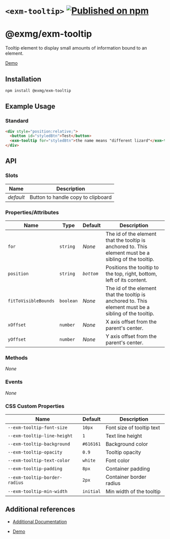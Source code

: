 # `<exm-tooltip>` [![Published on npm](https://img.shields.io/npm/v/@exmg/exm-tooltip.svg)](https://www.npmjs.com/package/@exmg/exm-tooltip)

# @exmg/exm-tooltip

Tooltip element to display small amounts of information bound to an element.

[Demo](https://exmg.github.io/exmachina-web-components/demo/?el=exm-tooltip)

## Installation

```sh
npm install @exmg/exm-tooltip
```

## Example Usage

### Standard

```html
<div style="position:relative;">
  <button id="styledBtn">Test</button>
  <exm-tooltip for="styledBtn">the name means "different lizard"</exm-tooltip>
</div>
```

## API

### Slots

| Name      | Description                        |
| --------- | ---------------------------------- |
| _default_ | Button to handle copy to clipboard |

### Properties/Attributes

| Name                 | Type      | Default    | Description                                                                                           |
| -------------------- | --------- | ---------- | ----------------------------------------------------------------------------------------------------- |
| `for`                | `string`  | _None_     | The id of the element that the tooltip is anchored to. This element must be a sibling of the tooltip. |
| `position`           | `string`  | _`bottom`_ | Positions the tooltip to the top, right, bottom, left of its content.                                 |
| `fitToVisibleBounds` | `boolean` | _None_     | The id of the element that the tooltip is anchored to. This element must be a sibling of the tooltip. |
| `xOffset`            | `number`  | _None_     | X axis offset from the parent's center.                                                               |
| `yOffset`            | `number`  | _None_     | Y axis offset from the parent's center.                                                               |

### Methods

_None_

### Events

_None_

### CSS Custom Properties

| Name                          | Default   | Description               |
| ----------------------------- | --------- | ------------------------- |
| `--exm-tooltip-font-size`     | `10px`    | Font size of tooltip text |
| `--exm-tooltip-line-height`   | `1`       | Text line height          |
| `--exm-tooltip-background`    | `#616161` | Background color          |
| `--exm-tooltip-opacity`       | `0.9`     | Tooltip opacity           |
| `--exm-tooltip-text-color`    | `white`   | Font color                |
| `--exm-tooltip-padding`       | `8px`     | Container padding         |
| `--exm-tooltip-border-radius` | `2px`     | Container border radius   |
| `--exm-tooltip-min-width`     | `initial` | Min width of the tooltip  |

## Additional references

- [Additional Documentation](https://exmg.github.io/exmachina-web-components/ExmgTooltip.html)

- [Demo](https://exmg.github.io/exmachina-web-components/demo/?el=exm-tooltip)
